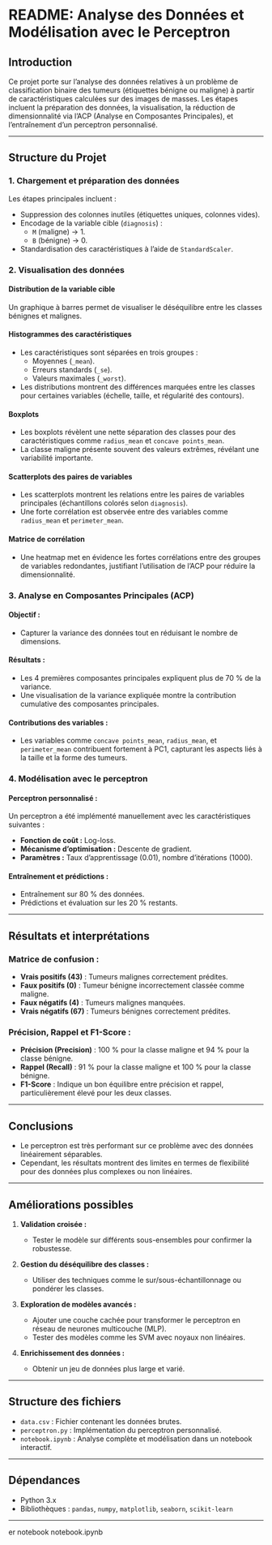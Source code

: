 # **README: Analyse des Données et Modélisation avec le Perceptron**

## **Introduction**

Ce projet porte sur l’analyse des données relatives à un problème de classification binaire des tumeurs (étiquettes bénigne ou maligne) à partir de caractéristiques calculées sur des images de masses. Les étapes incluent la préparation des données, la visualisation, la réduction de dimensionnalité via l’ACP (Analyse en Composantes Principales), et l’entraînement d’un perceptron personnalisé.

---

## **Structure du Projet**

### **1. Chargement et préparation des données**

Les étapes principales incluent :

- Suppression des colonnes inutiles (étiquettes uniques, colonnes vides).
- Encodage de la variable cible (`diagnosis`) :
  - `M` (maligne) → 1.
  - `B` (bénigne) → 0.
- Standardisation des caractéristiques à l’aide de `StandardScaler`.

### **2. Visualisation des données**

#### **Distribution de la variable cible**

Un graphique à barres permet de visualiser le déséquilibre entre les classes bénignes et malignes.

#### **Histogrammes des caractéristiques**

- Les caractéristiques sont séparées en trois groupes :
  - Moyennes (`_mean`).
  - Erreurs standards (`_se`).
  - Valeurs maximales (`_worst`).
- Les distributions montrent des différences marquées entre les classes pour certaines variables (échelle, taille, et régularité des contours).

#### **Boxplots**

- Les boxplots révèlent une nette séparation des classes pour des caractéristiques comme `radius_mean` et `concave points_mean`.
- La classe maligne présente souvent des valeurs extrêmes, révélant une variabilité importante.

#### **Scatterplots des paires de variables**

- Les scatterplots montrent les relations entre les paires de variables principales (échantillons colorés selon `diagnosis`).
- Une forte corrélation est observée entre des variables comme `radius_mean` et `perimeter_mean`.

#### **Matrice de corrélation**

- Une heatmap met en évidence les fortes corrélations entre des groupes de variables redondantes, justifiant l’utilisation de l’ACP pour réduire la dimensionnalité.

### **3. Analyse en Composantes Principales (ACP)**

#### **Objectif :**

- Capturer la variance des données tout en réduisant le nombre de dimensions.

#### **Résultats :**

- Les 4 premières composantes principales expliquent plus de 70 % de la variance.
- Une visualisation de la variance expliquée montre la contribution cumulative des composantes principales.

#### **Contributions des variables :**

- Les variables comme `concave points_mean`, `radius_mean`, et `perimeter_mean` contribuent fortement à PC1, capturant les aspects liés à la taille et la forme des tumeurs.

### **4. Modélisation avec le perceptron**

#### **Perceptron personnalisé :**

Un perceptron a été implémenté manuellement avec les caractéristiques suivantes :

- **Fonction de coût :** Log-loss.
- **Mécanisme d’optimisation :** Descente de gradient.
- **Paramètres :** Taux d’apprentissage (0.01), nombre d’itérations (1000).

#### **Entraînement et prédictions :**

- Entraînement sur 80 % des données.
- Prédictions et évaluation sur les 20 % restants.

---

## **Résultats et interprétations**

### **Matrice de confusion :**

- **Vrais positifs (43)** : Tumeurs malignes correctement prédites.
- **Faux positifs (0)** : Tumeur bénigne incorrectement classée comme maligne.
- **Faux négatifs (4)** : Tumeurs malignes manquées.
- **Vrais négatifs (67)** : Tumeurs bénignes correctement prédites.

### **Précision, Rappel et F1-Score :**

- **Précision (Precision)** : 100 % pour la classe maligne et 94 % pour la classe bénigne.
- **Rappel (Recall)** : 91 % pour la classe maligne et 100 % pour la classe bénigne.
- **F1-Score** : Indique un bon équilibre entre précision et rappel, particulièrement élevé pour les deux classes.

---

## **Conclusions**

- Le perceptron est très performant sur ce problème avec des données linéairement séparables.
- Cependant, les résultats montrent des limites en termes de flexibilité pour des données plus complexes ou non linéaires.

---

## **Améliorations possibles**

1. **Validation croisée :**

   - Tester le modèle sur différents sous-ensembles pour confirmer la robustesse.

2. **Gestion du déséquilibre des classes :**

   - Utiliser des techniques comme le sur/sous-échantillonnage ou pondérer les classes.

3. **Exploration de modèles avancés :**

   - Ajouter une couche cachée pour transformer le perceptron en réseau de neurones multicouche (MLP).
   - Tester des modèles comme les SVM avec noyaux non linéaires.

4. **Enrichissement des données :**

   - Obtenir un jeu de données plus large et varié.

---

## **Structure des fichiers**

- `data.csv` : Fichier contenant les données brutes.
- `perceptron.py` : Implémentation du perceptron personnalisé.
- `notebook.ipynb` : Analyse complète et modélisation dans un notebook interactif.

---

## **Dépendances**

- Python 3.x
- Bibliothèques : `pandas`, `numpy`, `matplotlib`, `seaborn`, `scikit-learn`

---

er notebook notebook.ipynb
   ```
